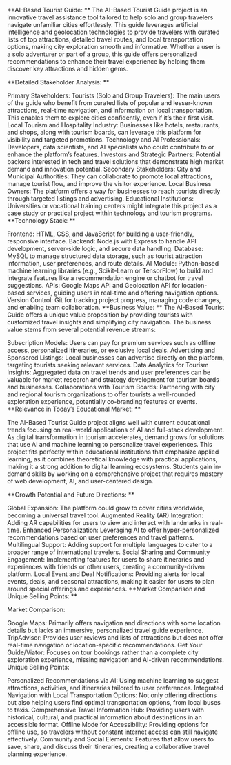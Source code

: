 **AI-Based Tourist Guide: ** The AI-Based Tourist Guide project is an innovative travel assistance tool tailored to help solo and group travelers navigate unfamiliar cities effortlessly. This guide leverages artificial intelligence and geolocation technologies to provide travelers with curated lists of top attractions, detailed travel routes, and local transportation options, making city exploration smooth and informative. Whether a user is a solo adventurer or part of a group, this guide offers personalized recommendations to enhance their travel experience by helping them discover key attractions and hidden gems.

**Detailed Stakeholder Analysis: **

Primary Stakeholders:
Tourists (Solo and Group Travelers): The main users of the guide who benefit from curated lists of popular and lesser-known attractions, real-time navigation, and information on local transportation. This enables them to explore cities confidently, even if it’s their first visit.
Local Tourism and Hospitality Industry: Businesses like hotels, restaurants, and shops, along with tourism boards, can leverage this platform for visibility and targeted promotions.
Technology and AI Professionals: Developers, data scientists, and AI specialists who could contribute to or enhance the platform’s features.
Investors and Strategic Partners: Potential backers interested in tech and travel solutions that demonstrate high market demand and innovation potential.
Secondary Stakeholders:
City and Municipal Authorities: They can collaborate to promote local attractions, manage tourist flow, and improve the visitor experience.
Local Business Owners: The platform offers a way for businesses to reach tourists directly through targeted listings and advertising.
Educational Institutions: Universities or vocational training centers might integrate this project as a case study or practical project within technology and tourism programs.
**Technology Stack: **

Frontend: HTML, CSS, and JavaScript for building a user-friendly, responsive interface.
Backend: Node.js with Express to handle API development, server-side logic, and secure data handling.
Database: MySQL to manage structured data storage, such as tourist attraction information, user preferences, and route details.
AI Module: Python-based machine learning libraries (e.g., Scikit-Learn or TensorFlow) to build and integrate features like a recommendation engine or chatbot for travel suggestions.
APIs: Google Maps API and Geolocation API for location-based services, guiding users in real-time and offering navigation options.
Version Control: Git for tracking project progress, managing code changes, and enabling team collaboration.
**Business Value: ** The AI-Based Tourist Guide offers a unique value proposition by providing tourists with customized travel insights and simplifying city navigation. The business value stems from several potential revenue streams:

Subscription Models: Users can pay for premium services such as offline access, personalized itineraries, or exclusive local deals.
Advertising and Sponsored Listings: Local businesses can advertise directly on the platform, targeting tourists seeking relevant services.
Data Analytics for Tourism Insights: Aggregated data on travel trends and user preferences can be valuable for market research and strategy development for tourism boards and businesses.
Collaborations with Tourism Boards: Partnering with city and regional tourism organizations to offer tourists a well-rounded exploration experience, potentially co-branding features or events.
**Relevance in Today’s Educational Market: **

The AI-Based Tourist Guide project aligns well with current educational trends focusing on real-world applications of AI and full-stack development. As digital transformation in tourism accelerates, demand grows for solutions that use AI and machine learning to personalize travel experiences. This project fits perfectly within educational institutions that emphasize applied learning, as it combines theoretical knowledge with practical applications, making it a strong addition to digital learning ecosystems. Students gain in-demand skills by working on a comprehensive project that requires mastery of web development, AI, and user-centered design.

**Growth Potential and Future Directions: **

Global Expansion: The platform could grow to cover cities worldwide, becoming a universal travel tool.
Augmented Reality (AR) Integration: Adding AR capabilities for users to view and interact with landmarks in real-time.
Enhanced Personalization: Leveraging AI to offer hyper-personalized recommendations based on user preferences and travel patterns.
Multilingual Support: Adding support for multiple languages to cater to a broader range of international travelers.
Social Sharing and Community Engagement: Implementing features for users to share itineraries and experiences with friends or other users, creating a community-driven platform.
Local Event and Deal Notifications: Providing alerts for local events, deals, and seasonal attractions, making it easier for users to plan around special offerings and experiences.
**Market Comparison and Unique Selling Points: **

Market Comparison:

Google Maps: Primarily offers navigation and directions with some location details but lacks an immersive, personalized travel guide experience.
TripAdvisor: Provides user reviews and lists of attractions but does not offer real-time navigation or location-specific recommendations.
Get Your Guide/Viator: Focuses on tour bookings rather than a complete city exploration experience, missing navigation and AI-driven recommendations.
Unique Selling Points:

Personalized Recommendations via AI: Using machine learning to suggest attractions, activities, and itineraries tailored to user preferences.
Integrated Navigation with Local Transportation Options: Not only offering directions but also helping users find optimal transportation options, from local buses to taxis.
Comprehensive Travel Information Hub: Providing users with historical, cultural, and practical information about destinations in an accessible format.
Offline Mode for Accessibility: Providing options for offline use, so travelers without constant internet access can still navigate effectively.
Community and Social Elements: Features that allow users to save, share, and discuss their itineraries, creating a collaborative travel planning experience.
